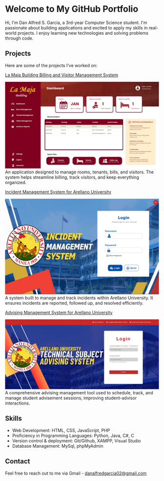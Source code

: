 # Welcome to My GitHub Portfolio

Hi, I'm Dan Alfred S. Garcia, a 3rd-year Computer Science student. I'm passionate about building applications and excited to apply my skills in real-world projects. I enjoy learning new technologies and solving problems through code.

## Projects
Here are some of the projects I've worked on:

[La Maja Building Billing and Visitor Management System](https://github.com/username/project1)

![Image Description](https://github.com/alfrdrose/Garcia-Portfolio/blob/main/LaMaja.jpg)
An application designed to manage rooms, tenants, bills, and visitors. The system helps streamline billing, track visitors, and keep everything organized.

[Incident Management System for Arellano University](https://drive.google.com/drive/folders/1bs0sL_xyoRpybE_L90s9NhbV3OgnHUPr?usp=drive_link)

 ![Image Description](https://github.com/alfrdrose/Garcia-Portfolio/blob/main/Incident.jpg)
 A system built to manage and track incidents within Arellano University. It ensures incidents are reported, followed up, and resolved efficiently.
 
 [Advising Management System for Arellano University](https://drive.google.com/drive/folders/1bDuyh2tm2psY9MMT66GYYTdyaKc3vW_w?usp=drive_link)
 
  ![Image Description](https://github.com/alfrdrose/Garcia-Portfolio/blob/main/advising.jpg)
  A comprehensive advising management tool used to schedule, track, and manage student advisement sessions, improving student-advisor interactions.

## Skills
- Web Development: HTML, CSS, JavaScript, PHP
- Proficiency in Programming Languages: Python, Java, C#, C
- Version control & deployment: Git/Github, XAMPP, Visual Studio
- Database Management: MySql, phpMyAdmin 

## Contact
Feel free to reach out to me via Gmail - danalfredgarcia02@gmail.com
